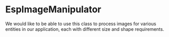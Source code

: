 # EspImageManipulator
We would like to be able to use this class to process images for various entities in our application, each with different size and shape requirements.
